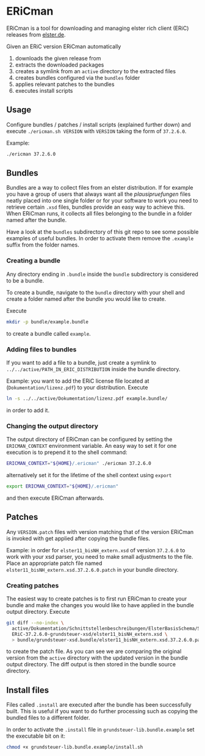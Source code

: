 # ERiCman

ERiCman is a tool for downloading and managing elster rich client (ERiC) releases
from [elster.de](https://www.elster.de/elsterweb/entwickler/infoseite/eric).

Given an ERiC version ERiCman automatically

1. downloads the given release from
2. extracts the downloaded packages
3. creates a symlink from an `active` directory to the extracted files
4. creates bundles configured via the `bundles` folder
5. applies relevant patches to the bundles
6. executes install scripts

## Usage

Configure bundles / patches / install scripts (explained further down) and execute `./ericman.sh VERSION` with `VERSION`
taking the form of `37.2.6.0`.

Example:

```sh
./ericman 37.2.6.0
```

## Bundles

Bundles are a way to collect files from an elster distribution. If for example you have a group of users that always
want all the _plausipruefungen_ files neatly placed into one single folder or for your software to work you need to
retrieve certain `.xsd` files, bundles provide an easy way to achieve this. When ERiCman runs, it collects all files
belonging to the bundle in a folder named after the bundle.

Have a look at the `bundles` subdirectory of this git repo to see some possible examples of useful bundles. In order to
activate them remove the `.example` suffix from the folder names.

### Creating a bundle

Any directory ending in `.bundle` inside the `bundle` subdirectory is considered to be a bundle.

To create a bundle, navigate to the `bundle` directory with your shell and create a folder named after the bundle you
would like to create.

Execute

```sh
mkdir -p bundle/example.bundle
```

to create a bundle called `example`.

### Adding files to bundles

If you want to add a file to a bundle, just create a symlink to `../../active/PATH_IN_ERIC_DISTRIBUTION` inside the
bundle directory.

Example: you want to add the ERiC license file located at (`Dokumentation/lizenz.pdf`) to your distribution.
Execute

```sh
ln -s ../../active/Dokumentation/lizenz.pdf example.bundle/
```

in order to add it.

### Changing the output directory

The output directory of ERiCman can be configured by setting the `ERICMAN_CONTEXT` environment variable. An easy way to
set it for one execution is to prepend it to the shell command:

```sh
ERICMAN_CONTEXT="${HOME}/.ericman" ./ericman 37.2.6.0
```

alternatively set it for the lifetime of the shell context using `export`

```sh
export ERICMAN_CONTEXT="${HOME}/.ericman"
```

and then execute ERiCman afterwards.

## Patches

Any `VERSION.patch` files with version matching that of the version ERiCman is invoked with get applied after copying
the bundle files.

Example: in order for `elster11_bisNH_extern.xsd` of version `37.2.6.0` to work with your xsd parser, you need to make
small adjustments to the file. Place an appropriate patch file named `elster11_bisNH_extern.xsd.37.2.6.0.patch` in your
bundle directory.

### Creating patches

The easiest way to create patches is to first run ERiCman to create your bundle and make the changes you would like to
have applied in the bundle output directory. Execute

```sh
git diff --no-index \
  active/Dokumentation/Schnittstellenbeschreibungen/ElsterBasisSchema/Schema/elster11_bisNH_extern.xsd \
  ERiC-37.2.6.0-grundsteuer-xsd/elster11_bisNH_extern.xsd \
  > bundle/grundsteuer-xsd.bundle/elster11_bisNH_extern.xsd.37.2.6.0.patch
```

to create the patch file. As you can see we are comparing the original version from the `active` directory with the
updated version in the bundle output directory. The diff output is then stored in the bundle source directory.

## Install files

Files called `.install` are executed after the bundle has been successfully built. This is useful if you want to do
further processing such as copying the bundled files to a different folder.

In order to activate the `.install` file in `grundsteuer-lib.bundle.example` set the executable bit on it:

```sh
chmod +x grundsteuer-lib.bundle.example/install.sh
```

